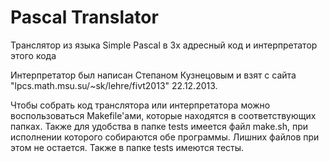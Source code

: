 Pascal Translator
=================

Транслятор из языка Simple Pascal в 3х адресный код и интерпретатор этого кода

Интерпретатор был написан Степаном Кузнецовым и взят с сайта "lpcs.math.msu.su/~sk/lehre/fivt2013" 22.12.2013.

Чтобы собрать код транслятора или интерпретатора можно воспользоваться Makefile'ами, которые находятся в соответствующих папках. Также для удобства в папке tests имеется файл make.sh, при исполнении которого собираются обе программы. Лишних файлов при этом не остается. Также в папке tests имеются тесты.
